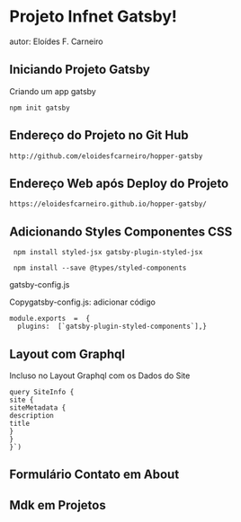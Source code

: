 # Projeto Infnet Gatsby!
autor: Eloídes F. Carneiro

## Iniciando Projeto Gatsby

Criando um app gatsby

`npm init gatsby`

## Endereço do Projeto no Git Hub

    http://github.com/eloidesfcarneiro/hopper-gatsby

## Endereço Web após Deploy do Projeto 

    https://eloidesfcarneiro.github.io/hopper-gatsby/

## Adicionando Styles Componentes CSS

     npm install styled-jsx gatsby-plugin-styled-jsx

     npm install --save @types/styled-components
gatsby-config.js

Copygatsby-config.js: adicionar código

    module.exports  =  {
      plugins:  [`gatsby-plugin-styled-components`],}

## Layout com Graphql

Incluso no Layout Graphql com os Dados do Site

    query SiteInfo {
    site {
    siteMetadata {
    description
    title
    }
    }
    }`) 

## Formulário Contato em About

## Mdk em Projetos
